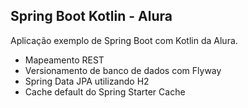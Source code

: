 ## Spring Boot Kotlin - Alura
Aplicação exemplo de Spring Boot com Kotlin da Alura.

- Mapeamento REST
- Versionamento de banco de dados com Flyway
- Spring Data JPA utilizando H2
- Cache default do Spring Starter Cache